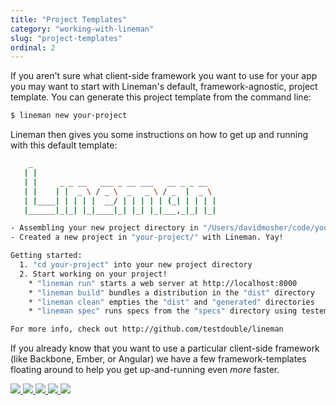 ```yaml
---
title: "Project Templates"
category: "working-with-lineman"
slug: "project-templates"
ordinal: 2
---
```


If you aren't sure what client-side framework you want to use for your app you may want to start with Lineman's default, framework-agnostic, project template. You can generate this project template from the command line:

```bash
$ lineman new your-project
```

Lineman then gives you some instructions on how to get up and running with this default template:

```bash
    _
   | |
   | |     _ _ __   ___ _ __ ___   __ _ _ __
   | |    | |  _ \ / _ \  _   _ \ / _  |  _ \
   | |____| | | | |  __/ | | | | | (_| | | | |
   |______|_|_| |_|____|_| |_| |_|___,_|_| |_|

- Assembling your new project directory in "/Users/davidmosher/code/your-project"
- Created a new project in "your-project/" with Lineman. Yay!

Getting started:
  1. "cd your-project" into your new project directory
  2. Start working on your project!
    * "lineman run" starts a web server at http://localhost:8000
    * "lineman build" bundles a distribution in the "dist" directory
    * "lineman clean" empties the "dist" and "generated" directories
    * "lineman spec" runs specs from the "specs" directory using testem

For more info, check out http://github.com/testdouble/lineman
```

If you already know that you want to use a particular client-side framework (like Backbone, Ember, or Angular) we have a few framework-templates floating around to help you get up-and-running even _more_ faster.

<a class="framework-logo" href="https://github.com/testdouble/lineman-backbone-template" title="Lineman Backbone Template">
  <img src="/img/backbone-logo.png" />
</a>
<a class="framework-logo" href="https://github.com/testdouble/lineman-angular-template" title="Lineman Angular Template">
  <img src="/img/angular-logo.png" />
</a>
<a class="framework-logo" href="https://github.com/testdouble/lineman-ember-template" title="Lineman Ember Template">
  <img src="/img/ember-logo.png" />
</a>
<a class="framework-logo" href="https://github.com/testdouble/lineman-lib-template" title="Lineman Lib Template">
  <img src="/img/js-lib-logo.png" />
</a>
<a class="framework-logo" href="https://github.com/testdouble/lineman-blog" title="Lineman Blog Template">
  <img src="/img/blog-logo.png" />
</a>
